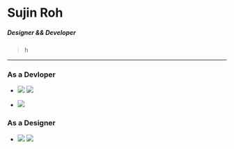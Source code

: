 # Sujin Roh
##### Designer && Developer
> h
>
> 
>
>
>
>
>
> 
>
>
>



















------------
### As a Devloper
+ <p float="center">
  <img src="https://img.shields.io/badge/HTML5-E34F26?style=flat-square&logo=HTML5&logoColor=white"/>
  <img src="https://img.shields.io/badge/CSS3-1572B6?style=flat-square&logo=CSS3&logoColor=white"/>
</p>

+  <img src="https://img.shields.io/badge/Oracle-F80000?style=flat-square&logo=Oracle&logoColor=white"/>
 
### As a Designer
+ <p float="center">
  <img src="https://img.shields.io/badge/Adobe_Illustrator-FF9A00?style=flat-square&logo=Adobe_Illustrator&logoColor=white" />
  <img src="https://img.shields.io/badge/Adobe_Photoshop-31A8FF?style=flat-square&logo=Adobe_Photoshop&logoColor=white"/>
</p>

